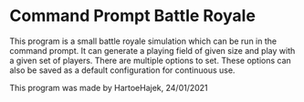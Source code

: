 # Command Prompt Battle Royale

This program is a small battle royale simulation which can be run
in the command prompt. It can generate a playing field of given
size and play with a given set of players. There are multiple 
options to set. These options can also be saved as a default
configuration for continuous use.

This program was made by HartoeHajek, 24/01/2021
